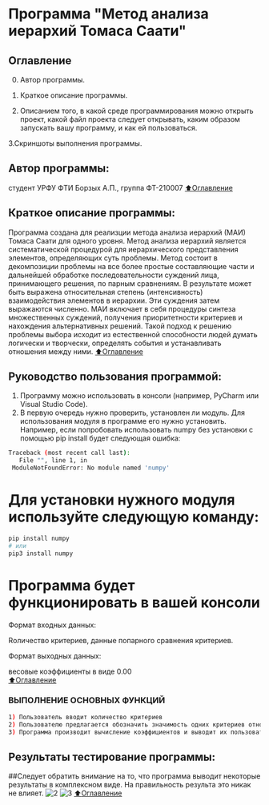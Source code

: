 # Программа "Метод анализа иерархий Томаса Саати"

## Оглавление

0. Автор программы.

1. Краткое описание программы.

2. Описанием того, в какой среде программирования можно открыть проект, какой файл проекта следует открывать, каким образом запускать вашу программу, и как ей пользоваться.

3.Скриншоты выполнения программы. 

## Автор программы:
студент УРФУ ФТИ  Борзых А.П., группа ФТ-210007
[:arrow_up:Оглавление](#Оглавление)

## Краткое описание программы:
Программа создана для реализции метода анализа иерархий (МАИ) Томаса Саати для одного уровня.
Метод анализа иерархий является систематической процедурой для иерархического представления элементов, определяющих суть проблемы. Метод состоит в декомпозиции проблемы на все более простые составляющие части и дальнейшей обработке последовательности суждений лица, принимающего решения, по парным сравнениям. В результате может быть выражена относительная степень (интенсивность) взаимодействия элементов в иерархии. Эти суждения затем выражаются численно. МАИ включает в себя процедуры синтеза множественных суждений, получения приоритетности критериев и нахождения альтернативных решений. Такой подход к решению проблемы выбора исходит из естественной способности людей думать логически и творчески, определять события и устанавливать отношения между ними. 
[:arrow_up:Оглавление](#Оглавление)

## Руководство пользования программой:
1. Программу можно использовать в консоли (например, PyCharm или Visual Studio Code).
2. В первую очередь нужно проверить, установлен ли модуль. Для использования модуля в программе его нужно установить. Например, если попробовать использовать numpy без установки с помощью pip install будет следующая ошибка:
``` bash
Traceback (most recent call last):
   File "", line 1, in 
 ModuleNotFoundError: No module named 'numpy'
 ```
# Для установки нужного модуля используйте следующую команду:
```bash
pip install numpy
# или
pip3 install numpy
``` 

# Программа будет функционировать в вашей консоли 

 Формат входных данных: 

Rоличество критериев, данные попарного сравнения критериев.   

 Формат выходных данных: 

весовые коэффициенты в виде 0.00  
[:arrow_up:Оглавление](#Оглавление)

### **ВЫПОЛНЕНИЕ ОСНОВНЫХ ФУНКЦИЙ**      

``` bash
1) Пользователь вводит количество критериев
2) Пользователю предлагается обозначить значимость одних критериев относительно других
3) Программа производит вычисление коэффициентов и выводит их пользователю
```

## Результаты тестирование программы:
##Следует обратить внимание на то, что программа выводит некоторые результаты в комплексном виде. 
На правильность результа это никак не влияет.
![2](https://user-images.githubusercontent.com/112753125/196037174-11f1bf83-9e63-4578-8ddb-0915be7424cc.png)
![3](https://user-images.githubusercontent.com/112753125/196037176-189f0e4a-36b9-46e2-804d-156b76544acd.png)
[:arrow_up:Оглавление](#Оглавление)
